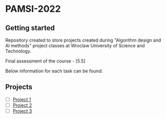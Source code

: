 # PAMSI-2022



## Getting started

Repository created to store projects created during "Algorithm design and AI methods" project classes at Wroclaw University of Science and Technology.

Final assessment of the course  - [5.5]

Below information for each task can be found:
## Projects
- [ ] [Project 1](https://gitlab.com/JasinskiR259384/pamsi-2022/-/tree/main/PROJECT_1)
- [ ] [Project 2](https://gitlab.com/JasinskiR259384/pamsi-2022/-/tree/main/PROJECT_2)
- [ ] [Project 3](https://gitlab.com/JasinskiR259384/pamsi-2022/-/tree/main/PROJECT_3)
